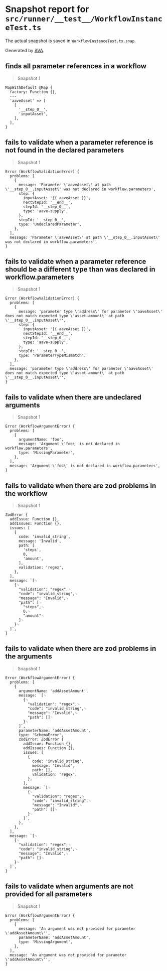 # Snapshot report for `src/runner/__test__/WorkflowInstanceTest.ts`

The actual snapshot is saved in `WorkflowInstanceTest.ts.snap`.

Generated by [AVA](https://avajs.dev).

## finds all parameter references in a workflow

> Snapshot 1

    MapWithDefault @Map {
      factory: Function {},
      ---
      'aaveAsset' => [
        [
          '__step_0__',
          'inputAsset',
        ],
      ],
    }

## fails to validate when a parameter reference is not found in the declared parameters

> Snapshot 1

    Error (WorkflowValidationError) {
      problems: [
        {
          message: 'Parameter \'aaveAsset\' at path \'__step_0__.inputAsset\' was not declared in workflow.parameters',
          step: {
            inputAsset: '{{ aaveAsset }}',
            nextStepId: '__end__',
            stepId: '__step_0__',
            type: 'aave-supply',
          },
          stepId: '__step_0__',
          type: 'UndeclaredParameter',
        },
      ],
      message: 'Parameter \'aaveAsset\' at path \'__step_0__.inputAsset\' was not declared in workflow.parameters',
    }

## fails to validate when a parameter reference should be a different type than was declared in workflow.parameters

> Snapshot 1

    Error (WorkflowValidationError) {
      problems: [
        {
          message: 'parameter type \'address\' for parameter \'aaveAsset\' does not match expected type \'asset-amount\' at path \'__step_0__.inputAsset\'',
          step: {
            inputAsset: '{{ aaveAsset }}',
            nextStepId: '__end__',
            stepId: '__step_0__',
            type: 'aave-supply',
          },
          stepId: '__step_0__',
          type: 'ParameterTypeMismatch',
        },
      ],
      message: 'parameter type \'address\' for parameter \'aaveAsset\' does not match expected type \'asset-amount\' at path \'__step_0__.inputAsset\'',
    }

## fails to validate when there are undeclared arguments

> Snapshot 1

    Error (WorkflowArgumentError) {
      problems: [
        {
          argumentName: 'foo',
          message: 'Argument \'foo\' is not declared in workflow.parameters',
          type: 'MissingParameter',
        },
      ],
      message: 'Argument \'foo\' is not declared in workflow.parameters',
    }

## fails to validate when there are zod problems in the workflow

> Snapshot 1

    ZodError {
      addIssue: Function {},
      addIssues: Function {},
      issues: [
        {
          code: 'invalid_string',
          message: 'Invalid',
          path: [
            'steps',
            0,
            'amount',
          ],
          validation: 'regex',
        },
      ],
      message: `[␊
        {␊
          "validation": "regex",␊
          "code": "invalid_string",␊
          "message": "Invalid",␊
          "path": [␊
            "steps",␊
            0,␊
            "amount"␊
          ]␊
        }␊
      ]`,
    }

## fails to validate when there are zod problems in the arguments

> Snapshot 1

    Error (WorkflowArgumentError) {
      problems: [
        {
          argumentName: 'addAssetAmount',
          message: `[␊
            {␊
              "validation": "regex",␊
              "code": "invalid_string",␊
              "message": "Invalid",␊
              "path": []␊
            }␊
          ]`,
          parameterName: 'addAssetAmount',
          type: 'SchemaError',
          zodError: ZodError {
            addIssue: Function {},
            addIssues: Function {},
            issues: [
              {
                code: 'invalid_string',
                message: 'Invalid',
                path: [],
                validation: 'regex',
              },
            ],
            message: `[␊
              {␊
                "validation": "regex",␊
                "code": "invalid_string",␊
                "message": "Invalid",␊
                "path": []␊
              }␊
            ]`,
          },
        },
      ],
      message: `[␊
        {␊
          "validation": "regex",␊
          "code": "invalid_string",␊
          "message": "Invalid",␊
          "path": []␊
        }␊
      ]`,
    }

## fails to validate when arguments are not provided for all parameters

> Snapshot 1

    Error (WorkflowArgumentError) {
      problems: [
        {
          message: 'An argument was not provided for parameter \'addAssetAmount\'',
          parameterName: 'addAssetAmount',
          type: 'MissingArgument',
        },
      ],
      message: 'An argument was not provided for parameter \'addAssetAmount\'',
    }
